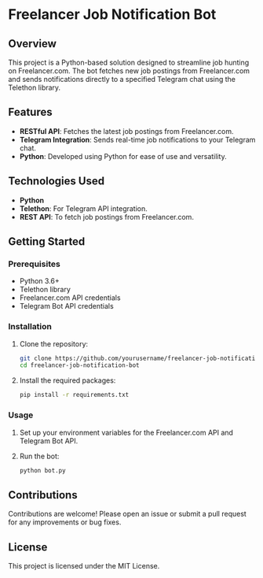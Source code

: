 
# Freelancer Job Notification Bot

## Overview

This project is a Python-based solution designed to streamline job hunting on Freelancer.com. The bot fetches new job postings from Freelancer.com and sends notifications directly to a specified Telegram chat using the Telethon library.

## Features

- **RESTful API**: Fetches the latest job postings from Freelancer.com.
- **Telegram Integration**: Sends real-time job notifications to your Telegram chat.
- **Python**: Developed using Python for ease of use and versatility.

## Technologies Used

- **Python**
- **Telethon**: For Telegram API integration.
- **REST API**: To fetch job postings from Freelancer.com.

## Getting Started

### Prerequisites

- Python 3.6+
- Telethon library
- Freelancer.com API credentials
- Telegram Bot API credentials

### Installation

1. Clone the repository:
   ```bash
   git clone https://github.com/yourusername/freelancer-job-notification-bot.git
   cd freelancer-job-notification-bot
   ```

2. Install the required packages:
   ```bash
   pip install -r requirements.txt
   ```

### Usage

1. Set up your environment variables for the Freelancer.com API and Telegram Bot API.

2. Run the bot:
   ```bash
   python bot.py
   ```

## Contributions

Contributions are welcome! Please open an issue or submit a pull request for any improvements or bug fixes.

## License

This project is licensed under the MIT License.
